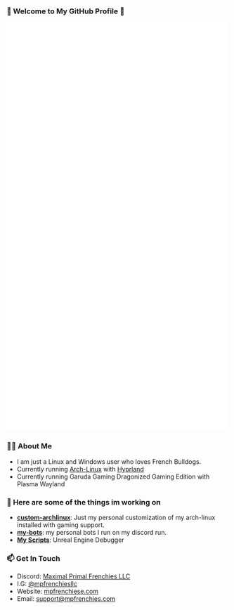 ### 👋 Welcome to My GitHub Profile 👋

<img src="/github-metrics.svg" alt="Metrics">

### 👨‍🍳 About Me
- I am just a Linux and Windows user who loves French Bulldogs.
- Currently running <a href="https://archlinux.org/">Arch-Linux</a> with <a href="https://hyprland.org/">Hyprland</a>
- Currently running Garuda Gaming Dragonized Gaming Edition with Plasma Wayland

### 🧠 Here are some of the things im working on
- [**custom-archlinux**](https://github.com/cannomaly/custom-archlinux): Just my personal customization of my arch-linux installed with gaming support.
- [**my-bots**](https://github.com/cannomaly/my-bots): my personal bots I run on my discord run.
- [**My Scripts**](https://github.com/cannomaly/custom-archlinux): Unreal Engine Debugger

### 📫 Get In Touch
- Discord: [Maximal Primal Frenchies LLC](https://discord.gg/aVyAwTS3eN)
- I.G: [@mpfrenchiesllc](https://www.instagram.com/mpfrenchiesllc/)
- Website: [mpfrenchiese.com](http://www.mpfrenchies.com)
- Email: support@mpfrenchies.com
